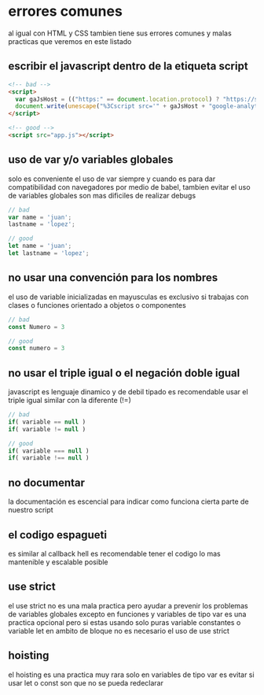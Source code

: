 # errores comunes

al igual con HTML y CSS tambien tiene sus errores comunes y malas practicas que veremos en este listado

##  escribir el javascript dentro de la etiqueta script

``` html
<!-- bad -->
<script>
  var gaJsHost = (("https:" == document.location.protocol) ? "https://ssl." : "http://www.");
  document.write(unescape("%3Cscript src='" + gaJsHost + "google-analytics.com/ga.js' type='text/javascript'%3E%3C/script%3E"));
</script>

<!-- good -->
<script src="app.js"></script>
```

## uso de var y/o variables globales

solo es conveniente el uso de var siempre y cuando es para dar compatibilidad con navegadores por medio de babel, tambien evitar el uso de variables globales son mas dificiles de realizar debugs

``` js
// bad
var name = 'juan';
lastname = 'lopez';

// good
let name = 'juan';
let lastname = 'lopez';
```

## no usar una convención para los nombres

el uso de variable inicializadas en mayusculas es exclusivo si trabajas con clases o funciones orientado a objetos o componentes

``` js
// bad
const Numero = 3

// good
const numero = 3
```

## no usar el triple igual o el negación doble igual

javascript es lenguaje dinamico y de debil tipado es recomendable usar el triple igual similar con la diferente (!=)

``` js
// bad
if( variable == null )
if( variable != null )

// good
if( variable === null )
if( variable !== null )
```

## no documentar

la documentación es escencial para indicar como funciona cierta parte de nuestro script

## el codigo espagueti

es similar al callback hell es recomendable tener el codigo lo mas mantenible y escalable posible

## use strict

el use strict no es una mala practica pero ayudar a prevenir los problemas de variables globales excepto en funciones y variables de tipo var es una practica opcional pero si estas usando solo puras variable constantes o variable let en ambito de bloque no es necesario el uso de use strict

## hoisting

el hoisting es una practica muy rara solo en variables de tipo var es evitar si usar let o const son que no se pueda redeclarar
